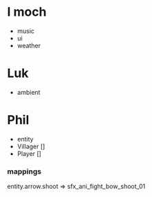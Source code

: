 # I moch
 - music
 - ui
 - weather

# Luk
 - ambient

# Phil
 - entity
 - Villager []
 - Player []

### mappings
entity.arrow.shoot => sfx_ani_fight_bow_shoot_01